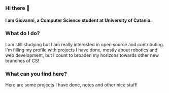 ### Hi there 👋

#### I am Giovanni, a Computer Science student at University of Catania.

### What do I do?
I am still studying but I am really interested in open source and contributing. I'm filling my profile with projects I have done, mostly about robotics and web development, but I count to broaden my horizons towards other new branches of CS! 

### What can you find here?
Here are some projects I have done, notes and other nice stuff!

